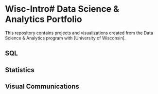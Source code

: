 # Wisc-Intro# Data Science & Analytics Portfolio
This repository contains projects and visualizations created from the Data Science & Analytics program with [University of Wisconsin].

## SQL

## Statistics

## Visual Communications
